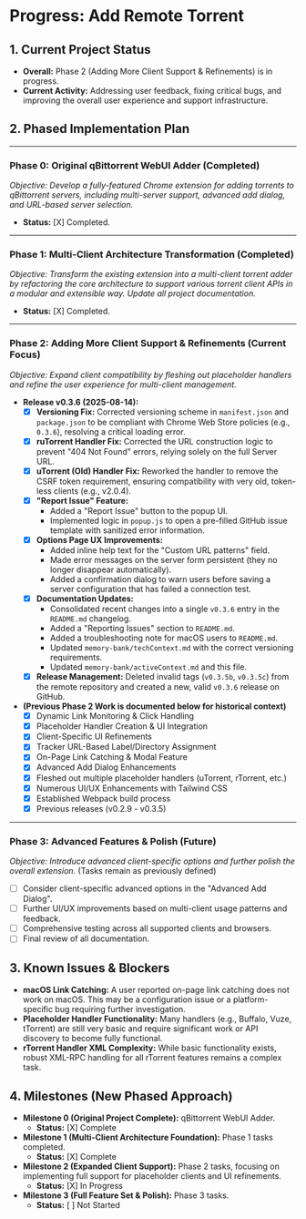 # Progress: Add Remote Torrent

## 1. Current Project Status

-   **Overall:** Phase 2 (Adding More Client Support & Refinements) is in progress.
-   **Current Activity:** Addressing user feedback, fixing critical bugs, and improving the overall user experience and support infrastructure.

## 2. Phased Implementation Plan

---
### **Phase 0: Original qBittorrent WebUI Adder (Completed)**
*Objective: Develop a fully-featured Chrome extension for adding torrents to qBittorrent servers, including multi-server support, advanced add dialog, and URL-based server selection.*
-   **Status:** [X] Completed.

---
### **Phase 1: Multi-Client Architecture Transformation (Completed)**
*Objective: Transform the existing extension into a multi-client torrent adder by refactoring the core architecture to support various torrent client APIs in a modular and extensible way. Update all project documentation.*
-   **Status:** [X] Completed.

---
### **Phase 2: Adding More Client Support & Refinements (Current Focus)**
*Objective: Expand client compatibility by fleshing out placeholder handlers and refine the user experience for multi-client management.*

-   **Release v0.3.6 (2025-08-14):**
    -   [X] **Versioning Fix:** Corrected versioning scheme in `manifest.json` and `package.json` to be compliant with Chrome Web Store policies (e.g., `0.3.6`), resolving a critical loading error.
    -   [X] **ruTorrent Handler Fix:** Corrected the URL construction logic to prevent "404 Not Found" errors, relying solely on the full Server URL.
    -   [X] **uTorrent (Old) Handler Fix:** Reworked the handler to remove the CSRF token requirement, ensuring compatibility with very old, token-less clients (e.g., v2.0.4).
    -   [X] **"Report Issue" Feature:**
        -   Added a "Report Issue" button to the popup UI.
        -   Implemented logic in `popup.js` to open a pre-filled GitHub issue template with sanitized error information.
    -   [X] **Options Page UX Improvements:**
        -   Added inline help text for the "Custom URL patterns" field.
        -   Made error messages on the server form persistent (they no longer disappear automatically).
        -   Added a confirmation dialog to warn users before saving a server configuration that has failed a connection test.
    -   [X] **Documentation Updates:**
        -   Consolidated recent changes into a single `v0.3.6` entry in the `README.md` changelog.
        -   Added a "Reporting Issues" section to `README.md`.
        -   Added a troubleshooting note for macOS users to `README.md`.
        -   Updated `memory-bank/techContext.md` with the correct versioning requirements.
        -   Updated `memory-bank/activeContext.md` and this file.
    -   [X] **Release Management:** Deleted invalid tags (`v0.3.5b`, `v0.3.5c`) from the remote repository and created a new, valid `v0.3.6` release on GitHub.

-   **(Previous Phase 2 Work is documented below for historical context)**
    -   [X] Dynamic Link Monitoring & Click Handling
    -   [X] Placeholder Handler Creation & UI Integration
    -   [X] Client-Specific UI Refinements
    -   [X] Tracker URL-Based Label/Directory Assignment
    -   [X] On-Page Link Catching & Modal Feature
    -   [X] Advanced Add Dialog Enhancements
    -   [X] Fleshed out multiple placeholder handlers (uTorrent, rTorrent, etc.)
    -   [X] Numerous UI/UX Enhancements with Tailwind CSS
    -   [X] Established Webpack build process
    -   [X] Previous releases (v0.2.9 - v0.3.5)

---
### **Phase 3: Advanced Features & Polish (Future)**
*Objective: Introduce advanced client-specific options and further polish the overall extension.*
(Tasks remain as previously defined)
-   [ ] Consider client-specific advanced options in the "Advanced Add Dialog".
-   [ ] Further UI/UX improvements based on multi-client usage patterns and feedback.
-   [ ] Comprehensive testing across all supported clients and browsers.
-   [ ] Final review of all documentation.

## 3. Known Issues & Blockers
-   **macOS Link Catching:** A user reported on-page link catching does not work on macOS. This may be a configuration issue or a platform-specific bug requiring further investigation.
-   **Placeholder Handler Functionality:** Many handlers (e.g., Buffalo, Vuze, tTorrent) are still very basic and require significant work or API discovery to become fully functional.
-   **rTorrent Handler XML Complexity:** While basic functionality exists, robust XML-RPC handling for all rTorrent features remains a complex task.

## 4. Milestones (New Phased Approach)

-   **Milestone 0 (Original Project Complete):** qBittorrent WebUI Adder.
    -   **Status:** [X] Complete
-   **Milestone 1 (Multi-Client Architecture Foundation):** Phase 1 tasks completed.
    -   **Status:** [X] Complete
-   **Milestone 2 (Expanded Client Support):** Phase 2 tasks, focusing on implementing full support for placeholder clients and UI refinements.
    -   **Status:** [X] In Progress
-   **Milestone 3 (Full Feature Set & Polish):** Phase 3 tasks.
    -   **Status:** [ ] Not Started
